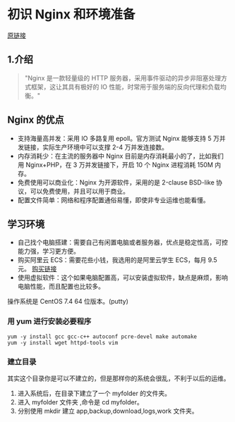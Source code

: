 # 初识 Nginx 和环境准备

[原链接](https://jspang.com/post/nginx.html#toc-096)

## 1.介绍

> "Nginx 是一款轻量级的 HTTP 服务器，采用事件驱动的异步非阻塞处理方式框架，这让其具有极好的 IO 性能，时常用于服务端的反向代理和负载均衡。"

## Nginx 的优点

- 支持海量高并发：采用 IO 多路复用 epoll。官方测试 Nginx 能够支持 5 万并发链接，实际生产环境中可以支撑 2-4 万并发连接数。
- 内存消耗少：在主流的服务器中 Nginx 目前是内存消耗最小的了，比如我们用 Nginx+PHP，在 3 万并发链接下，开启 10 个 Nginx 进程消耗 150M 内存。
- 免费使用可以商业化：Nginx 为开源软件，采用的是 2-clause BSD-like 协议，可以免费使用，并且可以用于商业。
- 配置文件简单：网络和程序配置通俗易懂，即使非专业运维也能看懂。

## 学习环境

- 自己找个电脑搭建：需要自己有闲置电脑或者服务器，优点是稳定性高，可控能力强，学习更方便。
- 购买阿里云 ECS：需要花些小钱，我选用的是阿里云学生 ECS，每月 9.5 元。 [购买链接](https://promotion.aliyun.com/ntms/act/campus2018.html)
- 使用虚拟软件：这个如果电脑配置高，可以安装虚拟软件，缺点是麻烦，影响电脑性能，而且配置也比较多。

操作系统是 CentOS 7.4 64 位版本。(putty)

### 用 yum 进行安装必要程序

```(shell)
yum -y install gcc gcc-c++ autoconf pcre-devel make automake
yum -y install wget httpd-tools vim
```

### 建立目录

其实这个目录你是可以不建立的，但是那样你的系统会很乱，不利于以后的运维。

1. 进入系统后，在目录下建立了一个 myfolder 的文件夹。
2. 进入 myfolder 文件夹 ,命令是 cd myfolder。
3. 分别使用 mkdir 建立 app,backup,download,logs,work 文件夹。
